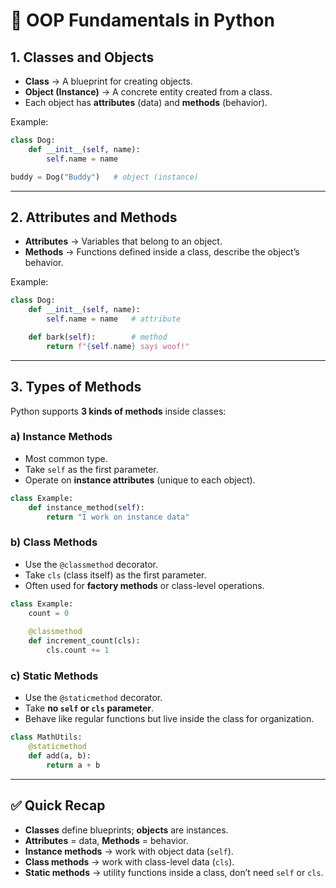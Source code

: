 # 🐍 OOP Fundamentals in Python

## 1. Classes and Objects
- **Class** → A blueprint for creating objects.  
- **Object (Instance)** → A concrete entity created from a class.  
- Each object has **attributes** (data) and **methods** (behavior).

Example:
```python
class Dog:
    def __init__(self, name):
        self.name = name

buddy = Dog("Buddy")   # object (instance)
````

---

## 2. Attributes and Methods

* **Attributes** → Variables that belong to an object.
* **Methods** → Functions defined inside a class, describe the object’s behavior.

Example:

```python
class Dog:
    def __init__(self, name):
        self.name = name   # attribute

    def bark(self):        # method
        return f"{self.name} says woof!"
```

---

## 3. Types of Methods

Python supports **3 kinds of methods** inside classes:

### a) Instance Methods

* Most common type.
* Take `self` as the first parameter.
* Operate on **instance attributes** (unique to each object).

```python
class Example:
    def instance_method(self):
        return "I work on instance data"
```

### b) Class Methods

* Use the `@classmethod` decorator.
* Take `cls` (class itself) as the first parameter.
* Often used for **factory methods** or class-level operations.

```python
class Example:
    count = 0
    
    @classmethod
    def increment_count(cls):
        cls.count += 1
```

### c) Static Methods

* Use the `@staticmethod` decorator.
* Take **no `self` or `cls` parameter**.
* Behave like regular functions but live inside the class for organization.

```python
class MathUtils:
    @staticmethod
    def add(a, b):
        return a + b
```

---

## ✅ Quick Recap

* **Classes** define blueprints; **objects** are instances.
* **Attributes** = data, **Methods** = behavior.
* **Instance methods** → work with object data (`self`).
* **Class methods** → work with class-level data (`cls`).
* **Static methods** → utility functions inside a class, don’t need `self` or `cls`.
